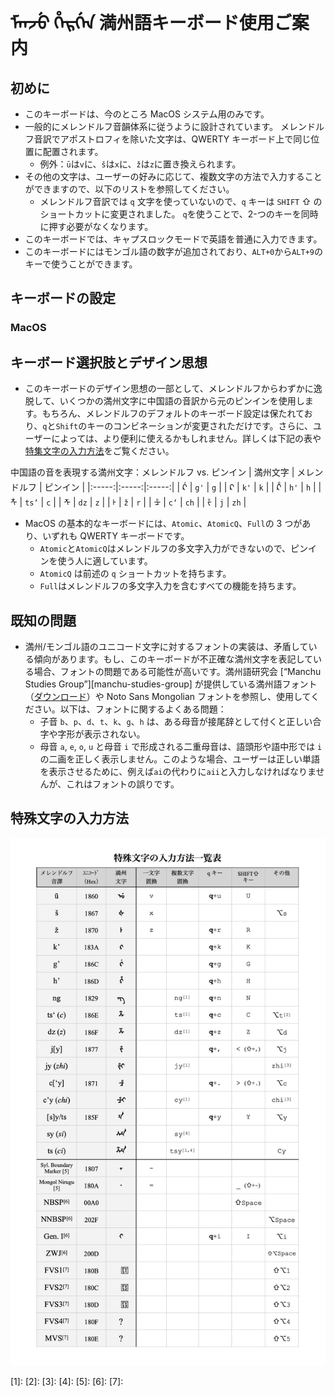 # ᠮᠠᠨᠵᡠ ᡥᡝᡵᡤᡝᠨ 満州語キーボード使用ご案内

## 初めに

- このキーボードは、今のところ MacOS システム用のみです。
- 一般的にメレンドルフ音韻体系に従うように設計されています。 メレンドルフ音訳でアポストロフィを除いた文字は、QWERTY キーボード上で同じ位置に配置されます。
  - 例外：`ū`は`v`に、`š`は`x`に、`ž`は`z`に置き換えられます。
- その他の文字は、ユーザーの好みに応じて、複数文字の方法で入力することができますので、以下のリストを参照してください。
  - メレンドルフ音訳では `q` 文字を使っていないので、`q` キーは `SHIFT` ⇧ のショートカットに変更されました。 `q`を使うことで、2-つのキーを同時に押す必要がなくなります。
- このキーボードでは、キャプスロックモードで英語を普通に入力できます。
- このキーボードにはモンゴル語の数字が追加されており、`ALT+0`から`ALT+9`のキーで使うことができます。

## キーボードの設定

### MacOS

## キーボード選択肢とデザイン思想

- このキーボードのデザイン思想の一部として、メレンドルフからわずかに逸脱して、いくつかの満州文字に中国語の音訳から元のピンインを使用します。もちろん、メレンドルフのデフォルトのキーボード設定は保たれており、`q`と`Shift`のキーのコンビネーションが変更されただけです。さらに、ユーザーによっては、より便利に使えるかもしれません。詳しくは下記の表や[特集文字の入力方法](#特殊文字の入力方法)をご覧ください。

中国語の音を表現する満州文字：メレンドルフ vs. ピンイン
| 満州文字 | メレンドルフ | ピンイン |
|:-----:|:-----:|:-----:|
| ᡬ | `g'` | `g` |
| ᠺ | `k'` | `k` |
| ᡭ | `h'` | `h` |
| ᡮ | `ts‘` | `c` |
| ᡯ | `dz` | `z` |
| ᡰ | `ž` | `r` |
| ᡱ | `c‘` | `ch` |
| ᡷ | `j` | `zh` |

- MacOS の基本的なキーボードには、`Atomic`、`AtomicQ`、`Full`の 3 つがあり、いずれも QWERTY キーボードです。
  - `Atomic`と`AtomicQ`はメレンドルフの多文字入力ができないので、ピンインを使う人に適しています。
  - `AtomicQ` は前述の `q` ショートカットを持ちます。
  - `Full`はメレンドルフの多文字入力を含むすべての機能を持ちます。

## 既知の問題

- 満州/モンゴル語のユニコード文字に対するフォントの実装は、矛盾している傾向があります。もし、このキーボードが不正確な満州文字を表記している場合、フォントの問題である可能性が高いです。満州語研究会 [“Manchu Studies Group”][manchu-studies-group] が提供している満州語フォント（[ダウンロード][ttf-fonts]）や Noto Sans Mongolian フォントを参照し、使用してください。以下は、フォントに関するよくある問題：
  - 子音 `b`、`p`、`d`、`t`、`k`、`g`、`h` は、ある母音が接尾辞として付くと正しい合字や字形が表示されない。
  - 母音 `a`, `e`, `o`, `u` と母音 `i` で形成される二重母音は、語頭形や語中形では `i` の二画を正しく表示しません。このような場合、ユーザーは正しい単語を表示させるために、例えば`ai`の代わりに`aii`と入力しなければなりませんが、これはフォントの誤りです。

## 特殊文字の入力方法

![special characters table](/assets/input_chart_JA.jpg)

\[1\]:
\[2\]:
\[3\]:
\[4\]:
\[5\]:
\[6\]:
\[7\]:

<!-- References -->

[manchu-study-group]: https://www.manchustudiesgroup.org/
[ttf-fonts]: https://drive.google.com/file/d/1V8vG2MqvsvZVsrGY1WErma2ksxdfSuwb/view?usp=share_link
